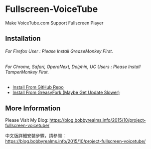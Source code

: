 # Fullscreen-VoiceTube
Make VoiceTube.com Support Fullscreen Player

## Installation
###### For Firefox User : Please Install GreaseMonkey First.
###### For Chrome, Safari, OperaNext, Dolphin, UC Users : Please Install TamperMonkey First.

* [Install From GitHub Repo](https://rawgit.com/bobby1030/Fullscreen-VoiceTube/master/fullscreenVoiceTube.user.js)
* [Install From GreasyFork (Maybe Get Update Slower)](https://greasyfork.org/zh-TW/scripts/12832-fullscreen-voicetube)

## More Information
Please Visit My Blog: https://blog.bobbyrealms.info/2015/10/project-fullscreen-voicetube/

中文版詳細安裝步驟，請參閱：https://blog.bobbyrealms.info/2015/10/project-fullscreen-voicetube/
